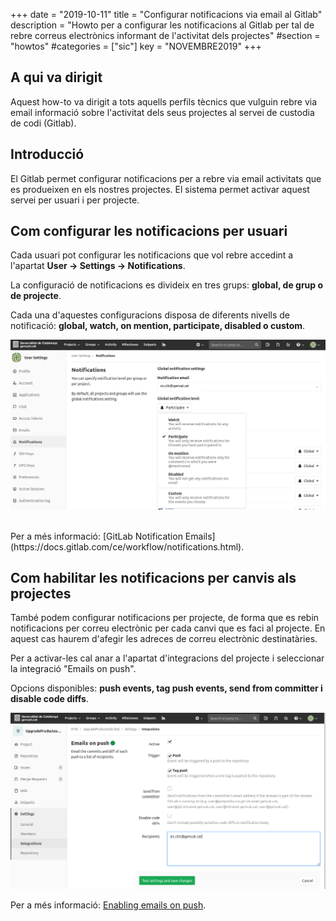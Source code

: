 +++
date        = "2019-10-11"
title       = "Configurar notificacions via email al Gitlab"
description = "Howto per a configurar les notificacions al Gitlab per tal de rebre correus electrònics informant de l'activitat dels projectes"
#section     = "howtos"
#categories  = ["sic"]
key         = "NOVEMBRE2019"
+++

## A qui va dirigit

Aquest how-to va dirigit a tots aquells perfils tècnics que vulguin rebre via email informació sobre l'activitat dels seus projectes al servei de custodia de codi (Gitlab).

## Introducció

El Gitlab permet configurar notificacions per a rebre via email activitats que es produeixen en els nostres projectes.
El sistema permet activar aquest servei per usuari i per projecte.

## Com configurar les notificacions per usuari

Cada usuari pot configurar les notificacions que vol rebre accedint a l'apartat **User -> Settings -> Notifications**.

La configuració de notificacions es divideix en tres grups: **global, de grup o de projecte**.

Cada una d'aquestes configuracions disposa de diferents nivells de notificació: **global, watch, on mention, participate, disabled o custom**.

![Notificacions Usuari](/related/sic/userNotifications.png)

<br/>
Per a més informació: [GitLab Notification Emails](https://docs.gitlab.com/ce/workflow/notifications.html).

## Com habilitar les notificacions per canvis als projectes

També podem configurar notificacions per projecte, de forma que es rebin notificacions per correu electrònic per cada canvi que es faci al projecte.
En aquest cas haurem d'afegir les adreces de correu electrònic destinatàries.

Per a activar-les cal anar a l'apartat d'integracions del projecte i seleccionar la integració "Emails on push".

Opcions disponibles: **push events, tag push events, send from committer i disable code diffs**.

![Notificacions Projecte](/related/sic/projectNotifications.png)

Per a més informació: [Enabling emails on push](https://docs.gitlab.com/ee/user/project/integrations/emails_on_push.html).